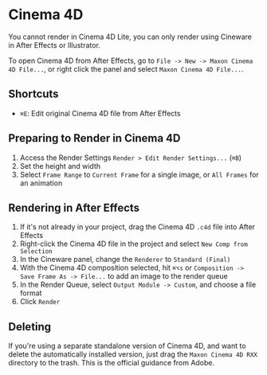 # Cinema 4D

You cannot render in Cinema 4D Lite, you can only render using Cineware in After Effects or Illustrator.

To open Cinema 4D from After Effects, go to `File -> New -> Maxon Cinema 4D File...`, or right click the panel and select `Maxon Cinema 4D File...`.

## Shortcuts

- `⌘E`: Edit original Cinema 4D file from After Effects

## Preparing to Render in Cinema 4D

1. Access the Render Settings `Render > Edit Render Settings...` (`⌘B`)
2. Set the height and width
3. Select `Frame Range` to `Current Frame` for a single image, or `All Frames` for an animation

## Rendering in After Effects

1. If it's not already in your project, drag the Cinema 4D `.c4d` file into After Effects
2. Right-click the Cinema 4D file in the project and select `New Comp from Selection`
3. In the Cineware panel, change the `Renderer` to `Standard (Final)`
4. With the Cinema 4D composition selected, hit `⌘⌥s` or `Composition -> Save Frame As -> File...` to add an image to the render queue
5. In the Render Queue, select `Output Module -> Custom`, and choose a file format
6. Click `Render`

## Deleting

If you're using a separate standalone version of Cinema 4D, and want to delete the automatically installed version, just drag the `Maxon Cinema 4D RXX` directory to the trash. This is the official guidance from Adobe.
